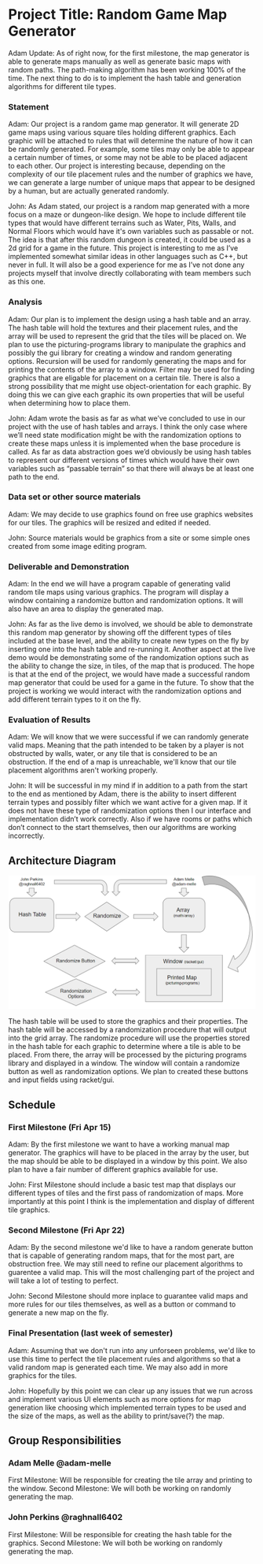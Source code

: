# Project Title: Random Game Map Generator

Adam Update: As of right now, for the first milestone, the map generator is able to generate maps manually as well as generate basic maps with random paths. The path-making algorithm has been working 100% of the time. The next thing to do is to implement the hash table and generation algorithms for different tile types.

### Statement
Adam: Our project is a random game map generator. It will generate 2D game maps using various square tiles holding different graphics. Each graphic will be attached to rules that will determine the nature of how it can be randomly generated. For example, some tiles may only be able to appear a certain number of times, or some may not be able to be placed adjacent to each other. Our project is interesting because, depending on the complexity of our tile placement rules and the number of graphics we have, we can generate a large number of unique maps that appear to be designed by a human, but are actually generated randomly.

John: As Adam stated, our project is a random map generated with a more focus on a maze or dungeon-like design. We hope to include different tile types that would have different terrains such as Water, Pits, Walls, and Normal Floors which would have it's own variables such as passable or not. The idea is that after this random dungeon is created, it could be used as a 2d grid for a game in the future. This project is interesting to me as I’ve implemented somewhat similar ideas in other languages such as C++, but never in full. It will also be a good experience for me as I’ve not done any projects myself that involve directly collaborating with team members such as this one.

### Analysis
Adam: Our plan is to implement the design using a hash table and an array. The hash table will hold the textures and their placement rules, and the array will be used to represent the grid that the tiles will be placed on. We plan to use the picturing-programs library to manipulate the graphics and possibly the gui library for creating a window and random generating options. Recursion will be used for randomly generating the maps and for printing the contents of the array to a window. Filter may be used for finding graphics that are eligable for placement on a certain tile. There is also a strong possibility that me might use object-orientation for each graphic. By doing this we can give each graphic its own properties that will be useful when determining how to place them.

John: Adam wrote the basis as far as what we’ve concluded to use in our project with the use of hash tables and arrays. I think the only case where we’ll need state modification might be with the randomization options to create these maps unless it is implemented when the base procedure is called. As far as data abstraction goes we’d obviously be using hash tables to represent our different versions of times which would have their own variables such as “passable terrain” so that there will always be at least one path to the end.

### Data set or other source materials
Adam: We may decide to use graphics found on free use graphics websites for our tiles. The graphics will be resized and edited if needed.

John: Source materials would be graphics from a site or some simple ones created from some image editing program.

### Deliverable and Demonstration
Adam: In the end we will have a program capable of generating valid random tile maps using various graphics. The program will display a window containing a randomize button and randomization options. It will also have an area to display the generated map.

John: As far as the live demo is involved, we should be able to demonstrate this random map generator by showing off the different types of tiles included at the base level, and the ability to create new types on the fly by inserting one into the hash table and re-running it. Another aspect at the live demo would be demonstrating some of the randomization options such as the ability to change the size, in tiles, of the map that is produced. The hope is that at the end of the project, we would have made a successful random map generator that could be used for a game in the future. To show that the project is working we would interact with the randomization options and add different terrain types to it on the fly.

### Evaluation of Results
Adam: We will know that we were successful if we can randomly generate valid maps. Meaning that the path intended to be taken by a player is not obstructed by walls, water, or any tile that is considered to be an obstruction. If the end of a map is unreachable, we'll know that our tile placement algorithms aren't working properly.

John: It will be successful in my mind if in addition to a path from the start to the end as mentioned by Adam, there is the ability to insert different terrain types and possibly filter which we want active for a given map. If it does not have these type of randomization options then I our interface and implementation didn’t work correctly. Also if we have rooms or paths which don’t connect to the start themselves, then our algorithms are working incorrectly.

## Architecture Diagram
![](https://raw.githubusercontent.com/oplS16projects/Adam-John-Map-Generator/master/Diagram.png)

The hash table will be used to store the graphics and their properties. The hash table will be accessed by a randomization procedure that will output into the grid array. The randomize procedure will use the properties stored in the hash table for each graphic to determine where a tile is able to be placed. From there, the array will be processed by the picturing programs library and displayed in a window. The window will contain a randomize button as well as randomization options. We plan to created these buttons and input fields using racket/gui.

## Schedule

### First Milestone (Fri Apr 15)
Adam: By the first milestone we want to have a working manual map generator. The graphics will have to be placed in the array by the user, but the map should be able to be displayed in a window by this point. We also plan to have a fair number of different graphics available for use.

John: First Milestone should include a basic test map that displays our different types of tiles and the first pass of randomization of maps. More importantly at this point I think is the implementation and display of different tile graphics.

### Second Milestone (Fri Apr 22)
Adam: By the second milestone we'd like to have a random generate button that is capable of generating random maps, that for the most part, are obstruction free. We may still need to refine our placement algorithms to guarentee a valid map. This will the most challenging part of the project and will take a lot of testing to perfect.

John: Second Milestone should more inplace to guarantee valid maps and more rules for our tiles themselves, as well as a button or command to generate a new map on the fly.

### Final Presentation (last week of semester)
Adam: Assuming that we don't run into any unforseen problems, we'd like to use this time to perfect the tile placement rules and algorithms so that a valid random map is generated each time. We may also add in more graphics for the tiles.

John: Hopefully by this point we can clear up any issues that we run across and implement various UI elements such as more options for  map generation like choosing which implemented terrain types to be used and the size of the maps, as well as the ability to  print/save(?) the map.

## Group Responsibilities

### Adam Melle @adam-melle
First Milestone: Will be responsible for creating the tile array and printing to the window.
Second Milestone: We will both be working on randomly generating the map.

### John Perkins @raghnall6402
First Milestone: Will be responsible for creating the hash table for the graphics.
Second Milestone: We will both be working on randomly generating the map.
